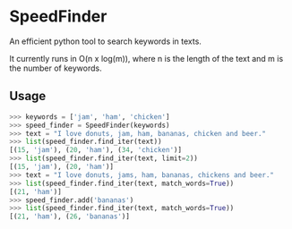 # SpeedFinder

An efficient python tool to search keywords in texts.

It currently runs in O(n x log(m)), where n is the length of the text and m is the number of keywords.

## Usage

```python
>>> keywords = ['jam', 'ham', 'chicken']
>>> speed_finder = SpeedFinder(keywords)
>>> text = "I love donuts, jam, ham, bananas, chicken and beer."
>>> list(speed_finder.find_iter(text))
[(15, 'jam'), (20, 'ham'), (34, 'chicken')]
>>> list(speed_finder.find_iter(text, limit=2))
[(15, 'jam'), (20, 'ham')]
>>> text = "I love donuts, jams, ham, bananas, chickens and beer."
>>> list(speed_finder.find_iter(text, match_words=True))
[(21, 'ham')]
>>> speed_finder.add('bananas')
>>> list(speed_finder.find_iter(text, match_words=True))
[(21, 'ham'), (26, 'bananas')]
```
